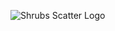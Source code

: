 ![Shrubs Scatter Logo ](https://github.com/user-attachments/assets/22014508-bdde-45ff-984d-8b523cd8b2f5)
